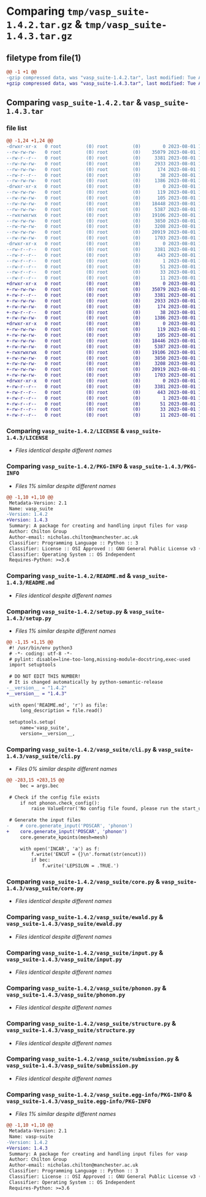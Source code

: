 # Comparing `tmp/vasp_suite-1.4.2.tar.gz` & `tmp/vasp_suite-1.4.3.tar.gz`

## filetype from file(1)

```diff
@@ -1 +1 @@
-gzip compressed data, was "vasp_suite-1.4.2.tar", last modified: Tue Aug  1 13:58:55 2023, max compression
+gzip compressed data, was "vasp_suite-1.4.3.tar", last modified: Tue Aug  1 14:11:08 2023, max compression
```

## Comparing `vasp_suite-1.4.2.tar` & `vasp_suite-1.4.3.tar`

### file list

```diff
@@ -1,24 +1,24 @@
-drwxr-xr-x   0 root         (0) root         (0)        0 2023-08-01 13:58:55.889824 vasp_suite-1.4.2/
--rw-rw-rw-   0 root         (0) root         (0)    35079 2023-08-01 13:58:22.000000 vasp_suite-1.4.2/LICENSE
--rw-r--r--   0 root         (0) root         (0)     3381 2023-08-01 13:58:55.889824 vasp_suite-1.4.2/PKG-INFO
--rw-rw-rw-   0 root         (0) root         (0)     2933 2023-08-01 13:58:22.000000 vasp_suite-1.4.2/README.md
--rw-rw-rw-   0 root         (0) root         (0)      174 2023-08-01 13:58:22.000000 vasp_suite-1.4.2/pyproject.toml
--rw-r--r--   0 root         (0) root         (0)       38 2023-08-01 13:58:55.889824 vasp_suite-1.4.2/setup.cfg
--rw-rw-rw-   0 root         (0) root         (0)     1386 2023-08-01 13:58:53.000000 vasp_suite-1.4.2/setup.py
-drwxr-xr-x   0 root         (0) root         (0)        0 2023-08-01 13:58:55.887824 vasp_suite-1.4.2/vasp_suite/
--rw-rw-rw-   0 root         (0) root         (0)      119 2023-08-01 13:58:22.000000 vasp_suite-1.4.2/vasp_suite/__init__.py
--rw-rw-rw-   0 root         (0) root         (0)      105 2023-08-01 13:58:53.000000 vasp_suite-1.4.2/vasp_suite/__version__.py
--rw-rw-rw-   0 root         (0) root         (0)    18448 2023-08-01 13:58:22.000000 vasp_suite-1.4.2/vasp_suite/cli.py
--rw-rw-rw-   0 root         (0) root         (0)     5387 2023-08-01 13:58:22.000000 vasp_suite-1.4.2/vasp_suite/core.py
--rwxrwxrwx   0 root         (0) root         (0)    19106 2023-08-01 13:58:22.000000 vasp_suite-1.4.2/vasp_suite/ewald.py
--rw-rw-rw-   0 root         (0) root         (0)     3850 2023-08-01 13:58:22.000000 vasp_suite-1.4.2/vasp_suite/input.py
--rw-rw-rw-   0 root         (0) root         (0)     3208 2023-08-01 13:58:22.000000 vasp_suite-1.4.2/vasp_suite/phonon.py
--rw-rw-rw-   0 root         (0) root         (0)    20919 2023-08-01 13:58:22.000000 vasp_suite-1.4.2/vasp_suite/structure.py
--rw-rw-rw-   0 root         (0) root         (0)     1703 2023-08-01 13:58:22.000000 vasp_suite-1.4.2/vasp_suite/submission.py
-drwxr-xr-x   0 root         (0) root         (0)        0 2023-08-01 13:58:55.888824 vasp_suite-1.4.2/vasp_suite.egg-info/
--rw-r--r--   0 root         (0) root         (0)     3381 2023-08-01 13:58:55.000000 vasp_suite-1.4.2/vasp_suite.egg-info/PKG-INFO
--rw-r--r--   0 root         (0) root         (0)      443 2023-08-01 13:58:55.000000 vasp_suite-1.4.2/vasp_suite.egg-info/SOURCES.txt
--rw-r--r--   0 root         (0) root         (0)        1 2023-08-01 13:58:55.000000 vasp_suite-1.4.2/vasp_suite.egg-info/dependency_links.txt
--rw-r--r--   0 root         (0) root         (0)       51 2023-08-01 13:58:55.000000 vasp_suite-1.4.2/vasp_suite.egg-info/entry_points.txt
--rw-r--r--   0 root         (0) root         (0)       33 2023-08-01 13:58:55.000000 vasp_suite-1.4.2/vasp_suite.egg-info/requires.txt
--rw-r--r--   0 root         (0) root         (0)       11 2023-08-01 13:58:55.000000 vasp_suite-1.4.2/vasp_suite.egg-info/top_level.txt
+drwxr-xr-x   0 root         (0) root         (0)        0 2023-08-01 14:11:08.071435 vasp_suite-1.4.3/
+-rw-rw-rw-   0 root         (0) root         (0)    35079 2023-08-01 14:10:33.000000 vasp_suite-1.4.3/LICENSE
+-rw-r--r--   0 root         (0) root         (0)     3381 2023-08-01 14:11:08.071435 vasp_suite-1.4.3/PKG-INFO
+-rw-rw-rw-   0 root         (0) root         (0)     2933 2023-08-01 14:10:33.000000 vasp_suite-1.4.3/README.md
+-rw-rw-rw-   0 root         (0) root         (0)      174 2023-08-01 14:10:33.000000 vasp_suite-1.4.3/pyproject.toml
+-rw-r--r--   0 root         (0) root         (0)       38 2023-08-01 14:11:08.071435 vasp_suite-1.4.3/setup.cfg
+-rw-rw-rw-   0 root         (0) root         (0)     1386 2023-08-01 14:11:05.000000 vasp_suite-1.4.3/setup.py
+drwxr-xr-x   0 root         (0) root         (0)        0 2023-08-01 14:11:08.069435 vasp_suite-1.4.3/vasp_suite/
+-rw-rw-rw-   0 root         (0) root         (0)      119 2023-08-01 14:10:33.000000 vasp_suite-1.4.3/vasp_suite/__init__.py
+-rw-rw-rw-   0 root         (0) root         (0)      105 2023-08-01 14:11:05.000000 vasp_suite-1.4.3/vasp_suite/__version__.py
+-rw-rw-rw-   0 root         (0) root         (0)    18446 2023-08-01 14:10:33.000000 vasp_suite-1.4.3/vasp_suite/cli.py
+-rw-rw-rw-   0 root         (0) root         (0)     5387 2023-08-01 14:10:33.000000 vasp_suite-1.4.3/vasp_suite/core.py
+-rwxrwxrwx   0 root         (0) root         (0)    19106 2023-08-01 14:10:33.000000 vasp_suite-1.4.3/vasp_suite/ewald.py
+-rw-rw-rw-   0 root         (0) root         (0)     3850 2023-08-01 14:10:33.000000 vasp_suite-1.4.3/vasp_suite/input.py
+-rw-rw-rw-   0 root         (0) root         (0)     3208 2023-08-01 14:10:33.000000 vasp_suite-1.4.3/vasp_suite/phonon.py
+-rw-rw-rw-   0 root         (0) root         (0)    20919 2023-08-01 14:10:33.000000 vasp_suite-1.4.3/vasp_suite/structure.py
+-rw-rw-rw-   0 root         (0) root         (0)     1703 2023-08-01 14:10:33.000000 vasp_suite-1.4.3/vasp_suite/submission.py
+drwxr-xr-x   0 root         (0) root         (0)        0 2023-08-01 14:11:08.071435 vasp_suite-1.4.3/vasp_suite.egg-info/
+-rw-r--r--   0 root         (0) root         (0)     3381 2023-08-01 14:11:08.000000 vasp_suite-1.4.3/vasp_suite.egg-info/PKG-INFO
+-rw-r--r--   0 root         (0) root         (0)      443 2023-08-01 14:11:08.000000 vasp_suite-1.4.3/vasp_suite.egg-info/SOURCES.txt
+-rw-r--r--   0 root         (0) root         (0)        1 2023-08-01 14:11:08.000000 vasp_suite-1.4.3/vasp_suite.egg-info/dependency_links.txt
+-rw-r--r--   0 root         (0) root         (0)       51 2023-08-01 14:11:08.000000 vasp_suite-1.4.3/vasp_suite.egg-info/entry_points.txt
+-rw-r--r--   0 root         (0) root         (0)       33 2023-08-01 14:11:08.000000 vasp_suite-1.4.3/vasp_suite.egg-info/requires.txt
+-rw-r--r--   0 root         (0) root         (0)       11 2023-08-01 14:11:08.000000 vasp_suite-1.4.3/vasp_suite.egg-info/top_level.txt
```

### Comparing `vasp_suite-1.4.2/LICENSE` & `vasp_suite-1.4.3/LICENSE`

 * *Files identical despite different names*

### Comparing `vasp_suite-1.4.2/PKG-INFO` & `vasp_suite-1.4.3/PKG-INFO`

 * *Files 1% similar despite different names*

```diff
@@ -1,10 +1,10 @@
 Metadata-Version: 2.1
 Name: vasp_suite
-Version: 1.4.2
+Version: 1.4.3
 Summary: A package for creating and handling input files for vasp
 Author: Chilton Group
 Author-email: nicholas.chilton@manchester.ac.uk
 Classifier: Programming Language :: Python :: 3
 Classifier: License :: OSI Approved :: GNU General Public License v3 (GPLv3)
 Classifier: Operating System :: OS Independent
 Requires-Python: >=3.6
```

### Comparing `vasp_suite-1.4.2/README.md` & `vasp_suite-1.4.3/README.md`

 * *Files identical despite different names*

### Comparing `vasp_suite-1.4.2/setup.py` & `vasp_suite-1.4.3/setup.py`

 * *Files 1% similar despite different names*

```diff
@@ -1,15 +1,15 @@
 #! /usr/bin/env python3
 # -*- coding: utf-8 -*-
 # pylint: disable=line-too-long,missing-module-docstring,exec-used
 import setuptools
 
 # DO NOT EDIT THIS NUMBER!
 # It is changed automatically by python-semantic-release
-__version__ = "1.4.2"
+__version__ = "1.4.3"
 
 with open('README.md', 'r') as file:
     long_description = file.read()
 
 setuptools.setup(
     name='vasp_suite',
     version=__version__,
```

### Comparing `vasp_suite-1.4.2/vasp_suite/cli.py` & `vasp_suite-1.4.3/vasp_suite/cli.py`

 * *Files 0% similar despite different names*

```diff
@@ -283,15 +283,15 @@
     bec = args.bec
 
 # Check if the config file exists
     if not phonon.check_config():
         raise ValueError('No config file found, please run the start_up command')
 
 # Generate the input files
-    # core.generate_input('POSCAR', 'phonon')
+    core.generate_input('POSCAR', 'phonon')
     core.generate_kpoints(mesh=mesh)
 
     with open('INCAR', 'a') as f:
         f.write('ENCUT = {}\n'.format(str(encut)))
         if bec:
             f.write('LEPSILON = .TRUE.')
```

### Comparing `vasp_suite-1.4.2/vasp_suite/core.py` & `vasp_suite-1.4.3/vasp_suite/core.py`

 * *Files identical despite different names*

### Comparing `vasp_suite-1.4.2/vasp_suite/ewald.py` & `vasp_suite-1.4.3/vasp_suite/ewald.py`

 * *Files identical despite different names*

### Comparing `vasp_suite-1.4.2/vasp_suite/input.py` & `vasp_suite-1.4.3/vasp_suite/input.py`

 * *Files identical despite different names*

### Comparing `vasp_suite-1.4.2/vasp_suite/phonon.py` & `vasp_suite-1.4.3/vasp_suite/phonon.py`

 * *Files identical despite different names*

### Comparing `vasp_suite-1.4.2/vasp_suite/structure.py` & `vasp_suite-1.4.3/vasp_suite/structure.py`

 * *Files identical despite different names*

### Comparing `vasp_suite-1.4.2/vasp_suite/submission.py` & `vasp_suite-1.4.3/vasp_suite/submission.py`

 * *Files identical despite different names*

### Comparing `vasp_suite-1.4.2/vasp_suite.egg-info/PKG-INFO` & `vasp_suite-1.4.3/vasp_suite.egg-info/PKG-INFO`

 * *Files 1% similar despite different names*

```diff
@@ -1,10 +1,10 @@
 Metadata-Version: 2.1
 Name: vasp-suite
-Version: 1.4.2
+Version: 1.4.3
 Summary: A package for creating and handling input files for vasp
 Author: Chilton Group
 Author-email: nicholas.chilton@manchester.ac.uk
 Classifier: Programming Language :: Python :: 3
 Classifier: License :: OSI Approved :: GNU General Public License v3 (GPLv3)
 Classifier: Operating System :: OS Independent
 Requires-Python: >=3.6
```

